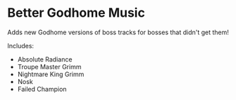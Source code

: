 # Better Godhome Music

Adds new Godhome versions of boss tracks for bosses that didn't get them!

Includes:
- Absolute Radiance
- Troupe Master Grimm
- Nightmare King Grimm
- Nosk
- Failed Champion
